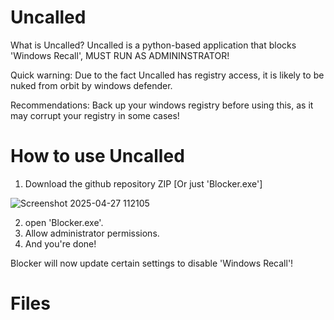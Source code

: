 # Uncalled

What is Uncalled?
 Uncalled is a python-based application that blocks 'Windows Recall', MUST RUN AS ADMININSTRATOR!

 Quick warning: Due to the fact Uncalled has registry access, it is likely to be nuked from orbit by windows defender.

 Recommendations: Back up your windows registry before using this, as it may corrupt your registry in some cases!
 
 
 # How to use Uncalled
 1. Download the github repository ZIP [Or just 'Blocker.exe']
    
![Screenshot 2025-04-27 112105](https://github.com/user-attachments/assets/8257dc5a-dea4-48f7-81a8-654e1b127266)

2. open 'Blocker.exe'.
3. Allow administrator permissions.
4. And you're done!

Blocker will now update certain settings to disable 'Windows Recall'!

# Files


